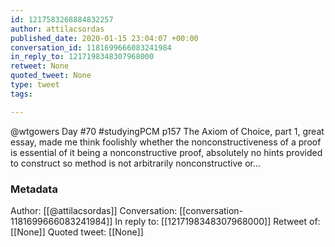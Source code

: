 ```yaml
---
id: 1217583268884832257
author: attilacsordas
published_date: 2020-01-15 23:04:07 +00:00
conversation_id: 1181699666083241984
in_reply_to: 1217198348307968000
retweet: None
quoted_tweet: None
type: tweet
tags:

---
```


@wtgowers Day #70 #studyingPCM p157 The Axiom of Choice, part 1, great essay, made me think foolishly whether the nonconstructiveness of a proof is essential of it being a nonconstructive proof, absolutely no hints provided to construct so method is not arbitrarily nonconstructive or...

### Metadata

Author: [[@attilacsordas]]
Conversation: [[conversation-1181699666083241984]]
In reply to: [[1217198348307968000]]
Retweet of: [[None]]
Quoted tweet: [[None]]
